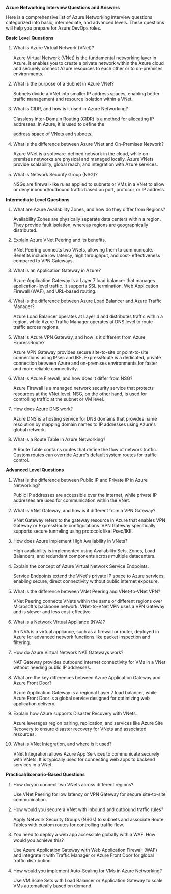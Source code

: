 **Azure Networking Interview Questions and Answers**

Here is a comprehensive list of Azure Networking interview questions categorized into basic, intermediate, and advanced 
levels. These questions will help you prepare for Azure DevOps roles.

**Basic Level Questions**

1. What is Azure Virtual Network (VNet)?

   Azure Virtual Network (VNet) is the fundamental networking layer in Azure. It enables you to create a private network
   within the Azure cloud and securely connect Azure resources to each other or to on-premises environments.
  
2. What is the purpose of a Subnet in Azure VNet?

   Subnets divide a VNet into smaller IP address spaces, enabling better traffic management and resource isolation within a 
   VNet.
   
3. What is CIDR, and how is it used in Azure Networking?

   Classless Inter-Domain Routing (CIDR) is a method for allocating IP addresses. In Azure, it is used to define the

   address space of VNets and subnets.
   
4. What is the difference between Azure VNet and On-Premises Network?

   Azure VNet is a software-defined network in the cloud, while on-premises networks are physical and managed locally. 
   Azure VNets provide scalability, global reach, and integration with Azure services.

5. What is Network Security Group (NSG)?

   NSGs are firewall-like rules applied to subnets or VMs in a VNet to allow or deny inbound/outbound traffic based on
   port, protocol, or IP address.
   
**Intermediate Level Questions**

1. What are Azure Availability Zones, and how do they differ from Regions?

   Availability Zones are physically separate data centers within a region. They provide fault isolation, whereas regions 
   are geographically distributed.

2. Explain Azure VNet Peering and its benefits.

   VNet Peering connects two VNets, allowing them to communicate. Benefits include low latency, high throughput, and cost- 
   effectiveness compared to VPN Gateways.

3. What is an Application Gateway in Azure?

   Azure Application Gateway is a Layer 7 load balancer that manages application-level traffic. It supports SSL 
   termination, Web Application Firewall (WAF), and URL-based routing.

4. What is the difference between Azure Load Balancer and Azure Traffic Manager?

   Azure Load Balancer operates at Layer 4 and distributes traffic within a region, while Azure Traffic Manager operates at 
   DNS level to route traffic across regions.
  
5. What is Azure VPN Gateway, and how is it different from Azure ExpressRoute?

   Azure VPN Gateway provides secure site-to-site or point-to-site connections using IPsec and IKE. ExpressRoute is a 
   dedicated, private connection between Azure and on-premises environments for faster and more reliable connectivity.
   
6. What is Azure Firewall, and how does it differ from NSG?

   Azure Firewall is a managed network security service that protects resources at the VNet level. NSG, on the other hand, 
   is used for controlling traffic at the subnet or VM level.
   
7. How does Azure DNS work?

   Azure DNS is a hosting service for DNS domains that provides name resolution by mapping domain names to IP addresses 
   using Azure's global network.
  
8. What is a Route Table in Azure Networking?

   A Route Table contains routes that define the flow of network traffic. Custom routes can override Azure's default system 
   routes for traffic control.
   
**Advanced Level Questions**

1. What is the difference between Public IP and Private IP in Azure Networking?

   Public IP addresses are accessible over the internet, while private IP addresses are used for communication within the 
   VNet.
   
2. What is VNet Gateway, and how is it different from a VPN Gateway?

   VNet Gateway refers to the gateway resource in Azure that enables VPN Gateway or ExpressRoute configurations. VPN 
   Gateway specifically supports secure tunneling using protocols like IPsec/IKE.
   
3. How does Azure implement High Availability in VNets?

   High availability is implemented using Availability Sets, Zones, Load Balancers, and redundant components across 
   multiple datacenters.
   
4. Explain the concept of Azure Virtual Network Service Endpoints.

   Service Endpoints extend the VNet's private IP space to Azure services, enabling secure, direct connectivity without 
   public internet exposure.
   
5. What is the difference between VNet Peering and VNet-to-VNet VPN?

   VNet Peering connects VNets within the same or different regions over Microsoft's backbone network. VNet-to-VNet VPN 
   uses a VPN Gateway and is slower and less cost-effective.
  
6. What is a Network Virtual Appliance (NVA)?

   An NVA is a virtual appliance, such as a firewall or router, deployed in Azure for advanced network functions like 
   packet inspection and filtering.
   
7. How do Azure Virtual Network NAT Gateways work?

   NAT Gateway provides outbound internet connectivity for VMs in a VNet without needing public IP addresses.
  
8. What are the key differences between Azure Application Gateway and Azure Front Door?

   Azure Application Gateway is a regional Layer 7 load balancer, while Azure Front Door is a global service designed for 
   optimizing web application delivery.
   
9. Explain how Azure supports Disaster Recovery with VNets.

   Azure leverages region pairing, replication, and services like Azure Site Recovery to ensure disaster recovery for VNets 
   and associated resources.
   
10. What is VNet Integration, and where is it used?

    VNet Integration allows Azure App Services to communicate securely with VNets. It is typically used for connecting web 
    apps to backend services in a VNet.
    
**Practical/Scenario-Based Questions**

1. How do you connect two VNets across different regions?

   Use VNet Peering for low latency or VPN Gateway for secure site-to-site communication.
   
2. How would you secure a VNet with inbound and outbound traffic rules?

   Apply Network Security Groups (NSGs) to subnets and associate Route Tables with custom routes for controlling traffic 
   flow.
   
3. You need to deploy a web app accessible globally with a WAF. How would you achieve this?

   Use Azure Application Gateway with Web Application Firewall (WAF) and integrate it with Traffic Manager or Azure Front 
   Door for global traffic distribution.
   
4. How would you implement Auto-Scaling for VMs in Azure Networking?

   Use VM Scale Sets with Load Balancer or Application Gateway to scale VMs automatically based on demand.
